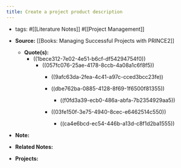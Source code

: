 ```yaml
---
title: Create a project product description
---
```


- tags: #[[Literature Notes]] #[[Project Management]]

- **Source:** [[Books: Managing Successful Projects with PRINCE2]]
	 - **Quote(s):** 
		 - ((1bece312-7e02-4e51-b6cf-df54294754f0))
			 - ((057fc076-25ae-4178-8ccb-4a08a1c6f8f5))
				 - ((9afc63da-2fea-4c41-a97c-cced3bcc23fe))

				 - ((dbe762ba-0885-4128-8f69-1f6500f81355))
					 - ((f0fd3a39-ecb0-486a-abfa-7b2354929aa5))

				 - ((03fe150f-3e75-4940-8cec-e6462514c550))
					 - ((ca4e6bcd-ec54-446b-a13d-c8f1d2ba1555))

- **Note:**

- **Related Notes:**

- **Projects:**
